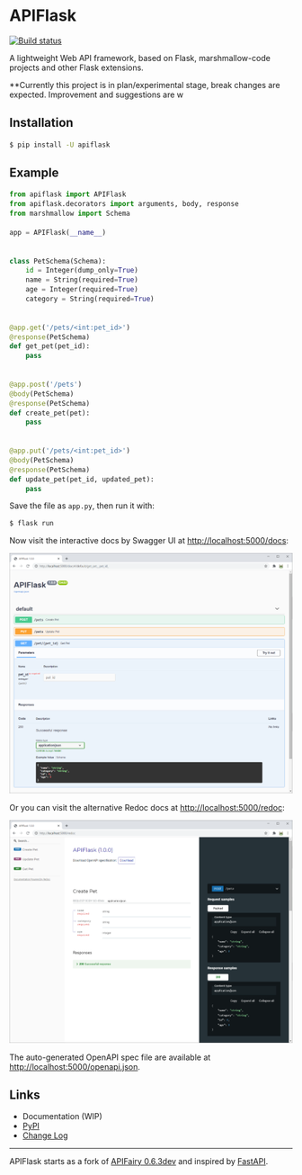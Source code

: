 # APIFlask

[![Build status](https://github.com/greyli/apiflask/workflows/build/badge.svg)](https://github.com/greyli/apiflask/actions)

A lightweight Web API framework, based on Flask, marshmallow-code projects and other Flask extensions.

**Currently this project is in plan/experimental stage, break changes are expected. Improvement and suggestions are w

## Installation

```bash
$ pip install -U apiflask
```

## Example

```python
from apiflask import APIFlask
from apiflask.decorators import arguments, body, response
from marshmallow import Schema

app = APIFlask(__name__)


class PetSchema(Schema):
    id = Integer(dump_only=True)
    name = String(required=True)
    age = Integer(required=True)
    category = String(required=True)


@app.get('/pets/<int:pet_id>')
@response(PetSchema)
def get_pet(pet_id):
    pass


@app.post('/pets')
@body(PetSchema)
@response(PetSchema)
def create_pet(pet):
    pass


@app.put('/pets/<int:pet_id>')
@body(PetSchema)
@response(PetSchema)
def update_pet(pet_id, updated_pet):
    pass
```

Save the file as `app.py`, then run it with:

```bash
$ flask run
``` 

Now visit the interactive docs by Swagger UI at <http://localhost:5000/docs>:

![](./images/swaggerui.png)

Or you can visit the alternative Redoc docs at <http://localhost:5000/redoc>:

![](./images/redoc.png)

The auto-generated OpenAPI spec file are available at <http://localhost:5000/openapi.json>.


## Links

- Documentation (WIP)
- [PyPI](https://pypi.python.org/pypi/APIFlask)
- [Change Log](https://github.com/greyli/apiflask/blob/master/CHANGES.md)

---

APIFlask starts as a fork of [APIFairy 0.6.3dev](https://github.com/miguelgrinberg/APIFairy) and inspired by [FastAPI](https://github.com/tiangolo/fastapi).
